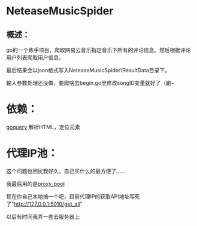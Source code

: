 # NeteaseMusicSpider
概述：
---------
go的一个练手项目，爬取网易云音乐指定音乐下所有的评论信息。然后根据评论用户列表爬取用户信息。

最后结果会以json格式写入NeteaseMusicSpider\ResultData目录下。

输入参数处理还没做，要爬啥去begin.go里修改songID变量就好了（跑~

# 依赖：
[goquery](https://github.com/PuerkitoBio/goquery) 解析HTML，定位元素

# 代理IP池：
这个问题也困扰我好久，自己买什么的最方便了……
 
我最后用的是[proxy_pool](https://github.com/jhao104/proxy_pool)

现在你自己本地搞一个吧，目前代理IP的获取API地址写死了"http://127.0.0.1:5010/get_all"

以后有时间我弄一套去服务器上

